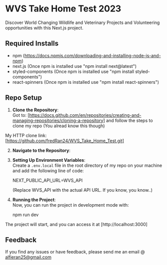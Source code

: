 # WVS Take Home Test 2023

Discover World Changing Wildlife and Veterinary Projects and Volunteering opportunities with this Next.js project.

## Required Installs

- npm (https://docs.npmjs.com/downloading-and-installing-node-js-and-npm)
- next.js (Once npm is installed use "npm install next@latest")
- styled-components (Once npm is installed use "npm install styled-components")
- react-spinners (Once npm is installed use "npm install react-spinners")

## Repo Setup

1. **Clone the Repository**:  
Got to: [https://docs.github.com/en/repositories/creating-and-managing-repositories/cloning-a-repository] and follow the steps to clone my repo (You alread know this though)

My HTTP clone link: [https://github.com/fredRan24/WVS_Take_Home_Test.git]

2. **Navigate to the Repository**: 

3. **Setting Up Environment Variables**:  
Create a `.env.local` file in the root directory of my repo on your machine and add the following line of code:

    NEXT_PUBLIC_API_URL=WVS_API

    (Replace WVS_API with the actual API URL. If you know, you know..)

5. **Running the Project**:  
Now, you can run the project in development mode with:

    npm run dev

The project will start, and you can access it at [http://localhost:3000]

## Feedback

If you find any issues or have feedback, please send me an email @ alfieran25@gmail.com
